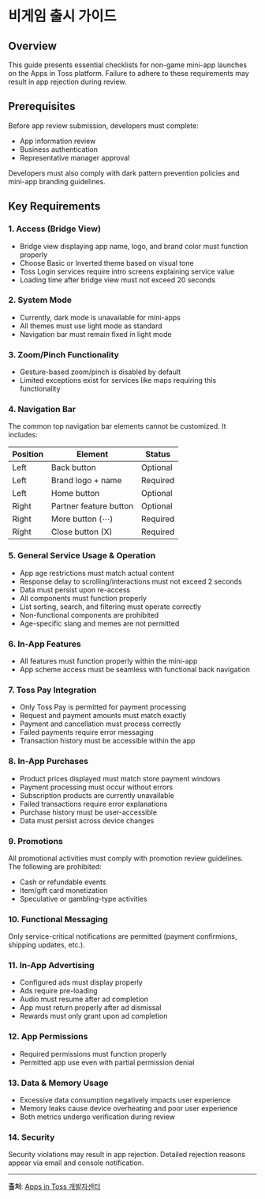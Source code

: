 # 비게임 출시 가이드

## Overview
This guide presents essential checklists for non-game mini-app launches on the Apps in Toss platform. Failure to adhere to these requirements may result in app rejection during review.

## Prerequisites
Before app review submission, developers must complete:
- App information review
- Business authentication
- Representative manager approval

Developers must also comply with dark pattern prevention policies and mini-app branding guidelines.

## Key Requirements

### 1. Access (Bridge View)
- Bridge view displaying app name, logo, and brand color must function properly
- Choose Basic or Inverted theme based on visual tone
- Toss Login services require intro screens explaining service value
- Loading time after bridge view must not exceed 20 seconds

### 2. System Mode
- Currently, dark mode is unavailable for mini-apps
- All themes must use light mode as standard
- Navigation bar must remain fixed in light mode

### 3. Zoom/Pinch Functionality
- Gesture-based zoom/pinch is disabled by default
- Limited exceptions exist for services like maps requiring this functionality

### 4. Navigation Bar
The common top navigation bar elements cannot be customized. It includes:

| Position | Element | Status |
|----------|---------|--------|
| Left | Back button | Optional |
| Left | Brand logo + name | Required |
| Left | Home button | Optional |
| Right | Partner feature button | Optional |
| Right | More button (⋯) | Required |
| Right | Close button (X) | Required |

### 5. General Service Usage & Operation
- App age restrictions must match actual content
- Response delay to scrolling/interactions must not exceed 2 seconds
- Data must persist upon re-access
- All components must function properly
- List sorting, search, and filtering must operate correctly
- Non-functional components are prohibited
- Age-specific slang and memes are not permitted

### 6. In-App Features
- All features must function properly within the mini-app
- App scheme access must be seamless with functional back navigation

### 7. Toss Pay Integration
- Only Toss Pay is permitted for payment processing
- Request and payment amounts must match exactly
- Payment and cancellation must process correctly
- Failed payments require error messaging
- Transaction history must be accessible within the app

### 8. In-App Purchases
- Product prices displayed must match store payment windows
- Payment processing must occur without errors
- Subscription products are currently unavailable
- Failed transactions require error explanations
- Purchase history must be user-accessible
- Data must persist across device changes

### 9. Promotions
All promotional activities must comply with promotion review guidelines. The following are prohibited:
- Cash or refundable events
- Item/gift card monetization
- Speculative or gambling-type activities

### 10. Functional Messaging
Only service-critical notifications are permitted (payment confirmions, shipping updates, etc.).

### 11. In-App Advertising
- Configured ads must display properly
- Ads require pre-loading
- Audio must resume after ad completion
- App must return properly after ad dismissal
- Rewards must only grant upon ad completion

### 12. App Permissions
- Required permissions must function properly
- Permitted app use even with partial permission denial

### 13. Data & Memory Usage
- Excessive data consumption negatively impacts user experience
- Memory leaks cause device overheating and poor user experience
- Both metrics undergo verification during review

### 14. Security
Security violations may result in app rejection. Detailed rejection reasons appear via email and console notification.

---
**출처**: [Apps in Toss 개발자센터](https://developers-apps-in-toss.toss.im/checklist/app-nongame.html)
